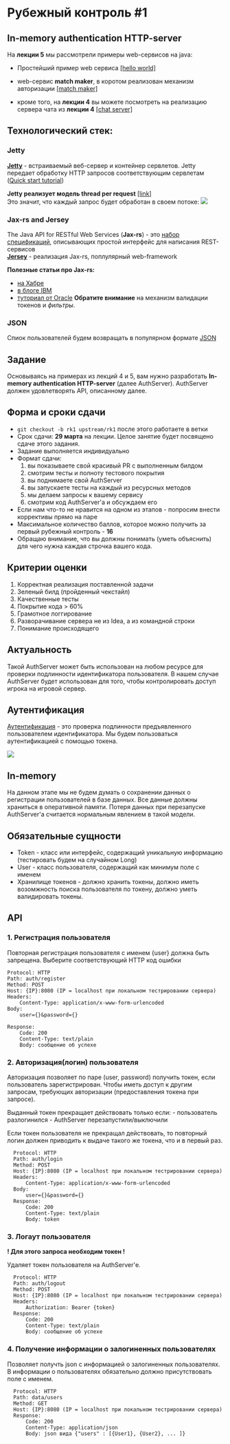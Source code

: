 # Рубежный контроль \#1

## In-memory authentication HTTP-server

На **лекции 5** мы рассмотрели примеры web-сервисов на java:  
- Простейший пример web сервиса
[[hello world]](https://github.com/rybalkinsd/atom/tree/master/lecture05/src/main/java/ru/atom/jersey/hw)

- web-сервис **match maker**, в коротом реализован механизм авторизации
[[match maker]](https://github.com/rybalkinsd/atom/tree/master/lecture05/src/main/java/ru/atom/jersey/mm)

- кроме того, на **лекции 4** вы можете посмотреть на реализацию сервера чата из **лекции 4**
[[chat server]](https://github.com/rybalkinsd/atom/tree/master/lecture04/src/main/java/ru/atom/http/server)

## Технологический стек:
### Jetty
**[Jetty](http://www.eclipse.org/jetty/)** - встраиваемый веб-сервер и контейнер сервлетов.
Jetty передает обработку HTTP запросов соответствующим сервлетам ([Quick start tutorial](https://www.eclipse.org/jetty/documentation/current/quick-start.html))

**Jetty реализует модель thread per request** [[link]](http://stackoverflow.com/questions/15217524/what-is-the-difference-between-thread-per-connection-vs-thread-per-request)  
Это значит, что каждый запрос будет обработан в своем потоке:
![](thread_per_request.jpg)

### Jax-rs and Jersey
The Java API for RESTful Web Services (**Jax-rs**) - это [набор спецификаций](https://jcp.org/en/jsr/detail?id=311), описывающих простой интерфейс для написания REST-сервисов  
**[Jersey](https://jersey.java.net/)** - реализация Jax-rs, поплулярный web-framework

**Полезные статьи про Jax-rs:**
- [на Хабре](https://habrahabr.ru/post/140181/)
- [в блоге IBM](https://www.ibm.com/developerworks/ru/library/wa-jaxrs/)
- [туториал от Oracle](http://docs.oracle.com/javaee/6/tutorial/doc/gilik.html)
**Обратите внимание** на механизм валидации токенов и *фильтры*.

### JSON
Спиок пользователей будем возвращать в популярном формате [JSON](https://www.w3schools.com/js/js_json_intro.asp)

## Задание
Основываясь на примерах из лекций 4 и 5, вам нужно разработать **In-memory authentication HTTP-server** (далее AuthServer).
AuthServer должен удовлетворять API, описанному далее.

## Форма и сроки сдачи
- `git checkout -b rk1 upstream/rk1` после этого работаете в ветки
- Срок сдачи: **29 марта** на лекции. Целое занятие будет посвящено сдаче этого задания.
- Задание выполняется индивидуально
- Формат сдачи:
    1. вы показываете свой красивый PR с выполненным билдом
    1. смотрим тесты и полноту тестового покрытия
    1. вы поднимаете свой AuthServer
    1. вы запускаете тесты на каждый из ресурсных методов
    1. мы делаем запросы к вашему сервису 
    1. смотрим код AuthServer'а и обсуждаем его    
- Если нам что-то не нравится на одном из этапов - попросим внести коррективы прямо на паре
- Максимальное количество баллов, которое можно получить за первый рубежный контроль - **16**
- Обращаю внимание, что вы должны понимать (уметь объяснить) для чего нужна каждая строчка вашего кода.

## Критерии оценки
1. Корректная реализация поставленной задачи
1. Зеленый билд (пройденный чекстайл)
1. Качественные тесты
1. Покрытие кода > 60%
1. Грамотное логгирование
1. Разворачивание сервера не из Idea, а из командной строки
1. Понимание происходящего

## Актуальность
Такой AuthServer может быть использован на любом ресурсе для проверки подлинности идентификатора пользователя.
В нашем случае AuthServer будет использован для того, чтобы контролировать доступ игрока на игровой сервер.

## Аутентификация
[Аутентификация](https://ru.wikipedia.org/wiki/%D0%90%D1%83%D1%82%D0%B5%D0%BD%D1%82%D0%B8%D1%84%D0%B8%D0%BA%D0%B0%D1%86%D0%B8%D1%8F_%D0%B2_%D0%98%D0%BD%D1%82%D0%B5%D1%80%D0%BD%D0%B5%D1%82%D0%B5) - 
это проверка подлинности предъявленного пользователем идентификатора.
Мы будем пользоваться аутентификацией с помощью токена.

![](auth_schema.jpg)

## In-memory
На данном этапе мы не будем думать о сохранении данных о регистрации пользователей в базе данных. 
Все данные должны храниться в оперативной памяти. Потеря данных при перезапуске AuthServer'а считается нормальным явлением в такой модели.


## Обязательные сущности
- Token - класс или интерфейс, содержащий уникальную информацию (тестировать будем на случайном Long)
- User - класс пользователя, содержащий как минимум поле с именем
- Хранилище токенов - должно хранить токены, должно иметь возомжность поиска пользователя по токену, должно уметь валидировать токены.

## API
### 1. Регистрация пользователя

  Повторная регистрация пользователя c именем {user} должна быть запрещена. Выберите соответствующий HTTP код ошибки
  ```
  Protocol: HTTP
  Path: auth/register
  Method: POST
  Host: {IP}:8080 (IP = localhost при локальном тестрировании сервера)
  Headers:
      Content-Type: application/x-www-form-urlencoded
  Body:
      user={}&password={}

  Response: 
      Code: 200
      Content-Type: text/plain
      Body: сообщение об успехе
  ```
### 2. Авторизация(логин) пользователя

  Авторизация позволяет по паре (user, password) получить токен, если пользователь зарегистрирован. Чтобы иметь доступ к другим запросам, требующих авторизации (предоставления токена при запросе).
  
  Выданный токен прекращает действовать только если:
    - пользователь разлогинился
    - AuthServer перезапустили/выключили
    
  Если токен пользователя не прекращал действовать, то повторный логин должен приводить к выдаче такого же токена, что и в первый раз.
  ```
    Protocol: HTTP
    Path: auth/login
    Method: POST
    Host: {IP}:8080 (IP = localhost при локальном тестрировании сервера)
    Headers:
        Content-Type: application/x-www-form-urlencoded
    Body:
        user={}&password={}
    Response: 
        Code: 200
        Сontent-Type: text/plain
        Body: token
  ```

### 3. Логаут пользователя

  **! Для этого запроса необходим токен !**
  
  Удаляет токен пользователя на AuthServer'е. 
  ```
    Protocol: HTTP
    Path: auth/logout
    Method: POST
    Host: {IP}:8080 (IP = localhost при локальном тестрировании сервера)
    Headers:
        Authorization: Bearer {token}
    Response:
        Code: 200
        Сontent-Type: text/plain
        Body: сообщение об успехе
  ```
  
  
### 4. Получение информации о залогиненных пользователях

  Позволяет получть json с информацией о залогиненных пользователях. В информации о пользователях обязательно должно присутствовать поле с именем.  
  ```
    Protocol: HTTP
    Path: data/users
    Method: GET
    Host: {IP}:8080 (IP = localhost при локальном тестрировании сервера)
    Response: 
        Code: 200
        Сontent-Type: application/json
        Body: json вида {"users" : [{User1}, {User2}, ... ]}
  ```
